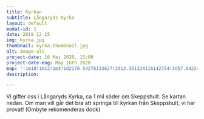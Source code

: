 ```yaml
---
title: Kyrkan
subtitle: Långaryds Kyrka
layout: default
modal-id: 1
date: 2019-12-15
img: kyrka.jpg
thumbnail: kyrka-thumbnail.jpg
alt: image-alt
project-date: 16 Maj 2020, 15:00
project-date-eng: May 16th 2020
map: "!1m18!1m12!1m3!1d2170.54278133827!2d13.351324116142754!3d57.0422495992727!2m3!1f0!2f0!3f0!3m2!1i1024!2i768!4f13.1!3m3!1m2!1s0x4650f8c2da8ebe9b%3A0xe8739cee7c2708c4!2sL%C3%A5ngaryds%20kyrka!5e0!3m2!1sen!2sse!4v1576403306239!5m2!1sen!2sse"
description:

---
```

Vi gifter oss i Långaryds Kyrka, ca 1 mil söder om Skeppshult.  Se kartan nedan. Om man vill går det bra att springa till kyrkan från Skeppshult, vi har provat! (Ombyte rekomenderas dock)
